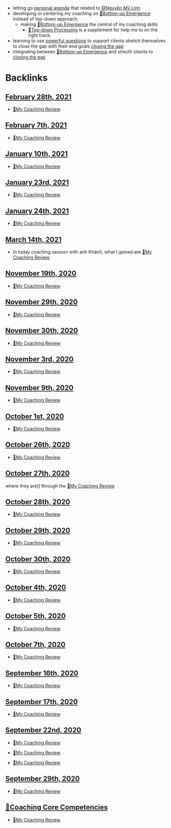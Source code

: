 - letting go [personal agenda](<personal agenda.md>) that related to [@Nguyễn Mỹ Linh](<@Nguyễn Mỹ Linh.md>)
- developing or centering my coaching on [🌲Bottom-up Emergence](<🌲Bottom-up Emergence.md>) instead of top-down approach.
    - making [🌲Bottom-up Emergence](<🌲Bottom-up Emergence.md>) the central of my coaching skills
        - [🌲Top-down Processing](<🌲Top-down Processing.md>) is a supplement for help me to on the right track.
- learning to use [powerful questions](<powerful questions.md>) to support clients stretch themselves to close the gap with their end goals [closing the gap](<closing the gap.md>)
- integrating between [🌲Bottom-up Emergence](<🌲Bottom-up Emergence.md>) and strecth clients to [closing the gap](<closing the gap.md>)

# Backlinks
## [February 28th, 2021](<February 28th, 2021.md>)
- [📝My Coaching Review](<📝My Coaching Review.md>)

## [February 7th, 2021](<February 7th, 2021.md>)
- [📝My Coaching Review](<📝My Coaching Review.md>)

## [January 10th, 2021](<January 10th, 2021.md>)
- [📝My Coaching Review](<📝My Coaching Review.md>)

## [January 23rd, 2021](<January 23rd, 2021.md>)
- [📝My Coaching Review](<📝My Coaching Review.md>)

## [January 24th, 2021](<January 24th, 2021.md>)
- [📝My Coaching Review](<📝My Coaching Review.md>)

## [March 14th, 2021](<March 14th, 2021.md>)
- In today coaching session with anh Khánh, what I gained are [📝My Coaching Review](<📝My Coaching Review.md>)

## [November 19th, 2020](<November 19th, 2020.md>)
- [📝My Coaching Review](<📝My Coaching Review.md>)

## [November 29th, 2020](<November 29th, 2020.md>)
- [📝My Coaching Review](<📝My Coaching Review.md>)

## [November 30th, 2020](<November 30th, 2020.md>)
- [📝My Coaching Review](<📝My Coaching Review.md>)

## [November 3rd, 2020](<November 3rd, 2020.md>)
- [📝My Coaching Review](<📝My Coaching Review.md>)

## [November 9th, 2020](<November 9th, 2020.md>)
- [📝My Coaching Review](<📝My Coaching Review.md>)

## [October 1st, 2020](<October 1st, 2020.md>)
- [📝My Coaching Review](<📝My Coaching Review.md>)

## [October 26th, 2020](<October 26th, 2020.md>)
- [📝My Coaching Review](<📝My Coaching Review.md>)

## [October 27th, 2020](<October 27th, 2020.md>)
where they are]] through the [📝My Coaching Review](<📝My Coaching Review.md>)

## [October 28th, 2020](<October 28th, 2020.md>)
- [📝My Coaching Review](<📝My Coaching Review.md>)

## [October 29th, 2020](<October 29th, 2020.md>)
- [📝My Coaching Review](<📝My Coaching Review.md>)

## [October 30th, 2020](<October 30th, 2020.md>)
- [📝My Coaching Review](<📝My Coaching Review.md>)

## [October 4th, 2020](<October 4th, 2020.md>)
- [📝My Coaching Review](<📝My Coaching Review.md>)

## [October 5th, 2020](<October 5th, 2020.md>)
- [📝My Coaching Review](<📝My Coaching Review.md>)

## [October 7th, 2020](<October 7th, 2020.md>)
- [📝My Coaching Review](<📝My Coaching Review.md>)

## [September 16th, 2020](<September 16th, 2020.md>)
- [📝My Coaching Review](<📝My Coaching Review.md>)

## [September 17th, 2020](<September 17th, 2020.md>)
- [📝My Coaching Review](<📝My Coaching Review.md>)

## [September 22nd, 2020](<September 22nd, 2020.md>)
- [📝My Coaching Review](<📝My Coaching Review.md>)

- [📝My Coaching Review](<📝My Coaching Review.md>)

- [📝My Coaching Review](<📝My Coaching Review.md>)

## [September 29th, 2020](<September 29th, 2020.md>)
- [📝My Coaching Review](<📝My Coaching Review.md>)

## [🌱Coaching Core Competencies](<🌱Coaching Core Competencies.md>)
- [📝My Coaching Review](<📝My Coaching Review.md>)

